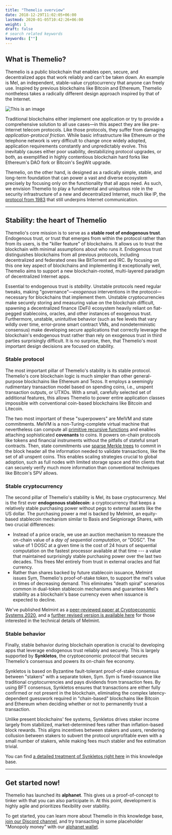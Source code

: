 ```yaml
---
title: "Themelio overview"
date: 2018-12-29T11:02:05+06:00
lastmod: 2020-01-05T10:42:26+06:00
weight: 1
draft: false
# search related keywords
keywords: [""]
---
```

## What is Themelio?

Themelio is a public blockchain that enables open, secure, and decentralized apps that work reliably and can't be taken down. An example is Mel, an independent, stable-value cryptocurrency that anyone can freely use. Inspired by previous blockchains like Bitcoin and Ethereum, Themelio nontheless takes a radically different design approach inspired by that of the Internet.

![This is an image](/images/hourglass.png)

Traditional blockchains either implement one application or try to provide a comprehensive solution to all use cases—in this aspect they are like pre-Internet telecom protocols. Like those protocols, they suffer from damaging _application-protocol friction._ While basic infrastructure like Ethereum or the telephone network is very difficult to change once widely adopted, application requirements constantly and unpredictably evolve. This inevitably causes either poor usability, destabilizing protocol upgrades, or both, as exemplified in highly contentious blockchain hard forks like Ethereum's DAO fork or Bitcoin's SegWit upgrade.

Themelio, on the other hand, is designed as a radically simple, stable, and long-term foundation that can power a vast and diverse ecosystem precisely by focusing only on the functionality that all apps need. As such, we envision Themelio to play a fundamental and uniquitous role in the security infrastructure of a new and decentralized Internet, much like IP, the [protocol from 1983](https://tools.ietf.org/html/rfc791) that still underpins Internet communication.

---

## Stability: the heart of Themelio

Themelio's core mission is to serve as a **stable root of endogenous trust**. Endogenous trust, or trust that emerges from within the protocol rather than from its users,  is the "killer feature" of blockchains. It allows us to trust the blockchain with minimal assumptions about who runs it. Endogenous trust distinguishes blockchains from all previous protocols, including decentralized and federated ones like BitTorrent and IRC. By focusing on this one key aspect of blockchains and implementing it exceptionally well, Themelio aims to support a new blockchain-rooted, multi-layered paradigm of decentralized Internet apps.

Essential to endogenous trust is _stability_. Unstable protocols need regular tweaks, making "governance"—_exogenous_ interventions in the protocol—necessary for blockchains that implement them. Unstable cryptocurrencies make securely storing and measuring value on the blockchain difficult, spawning a decentralized finance \(DeFi\) ecosystem heavily reliant on fiat-pegged stablecoins, oracles, and other instances of exogenous trust. Furthermore, unstable, unintuitive behavior \(such as fee levels that vary wildly over time, error-prone smart contract VMs, and nondeterministic consensus\) make developing secure applications that correctly leverage the blockchain's endogenous trust rather than rely on exogenous trust in third parties surprisingly difficult. It is no surprise, then, that Themelio's most important design decisions are focused on stability.

### Stable protocol 

The most important pillar of Themelio's stability is its stable protocol. Themelio's core blockchain logic is much simpler than other general-purpose blockchains like Ethereum and Tezos. It employs a seemingly rudimentary transaction model based on spending coins, i.e., unspent transaction outputs, or UTXOs. With a small, carefully selected set of additional features, this allows Themelio to power entire application classes impossible with conventional coin-based blockchains like Bitcoin and Litecoin. 

The two most important of these "superpowers" are MelVM and state commitments. MelVM is a non-Turing-complete virtual machine that nevertheless can compute all [primitive recursive functions](https://en.m.wikipedia.org/wiki/Primitive_recursive_function) and enables attaching sophisticated **covenants** to coins. It powers on-chain protocols like tokens and financial instruments without the pitfalls of stateful smart contracts. Then, state commitments use [sparse Merkle trees](https://ethresear.ch/t/optimizing-sparse-merkle-trees/3751) to commit in the block header all the information needed to validate transactions, like the set of all unspent coins. This enables scaling strategies crucial to global adoption, such as full nodes with limited storage space and thin clients that can securely verify much more information than conventional techniques like Bitcoin's SPV allows.  

### Stable cryptocurrency

The second pillar of Themelio's stability is Mel, its base cryptocurrency. Mel is the first ever **endogenous stablecoin**: a cryptocurrency that keeps a relatively stable purchasing power without pegs to external assets like the US dollar. The purchasing power a mel is backed by Melmint, an equity-based stablecoin mechanism similar to Basis and Seigniorage Shares, with two crucial differences:

* Instead of a price oracle, we use an auction mechanism to measure the on-chain value of a _day of sequential computation_, or "DOSC". The value of 1 DOSC at a given time is the cost of 24 hours of sequential computation on the fastest processor available at that time --- a value that maintained surprisingly stable purchasing power over the last two decades. This frees Mel entirely from trust in external oracles and fiat currency. 
* Rather than shares backed by future stablecoin issuance, Melmint issues Sym, Themelio's proof-of-stake token, to support the mel's value in times of decreasing demand. This eliminates "death spiral" scenarios common in dual-token stablecoin mechanisms and guarantees Mel's stability as a blockchain's base currency even when issuance is expected to decline.  

We've published Melmint as a [peer-reviewed paper at Cryptoeconomic Systems 2020](https://cryptoeconomicsystems.pubpub.org/pub/2ggmf2k0/release/4), and a [further revised version is available here](melmint-trustless-stable-cryptocurrency.md) for those interested in the technical details of Melmint. 

### Stable behavior

Finally, stable behavior during blockchain operation is crucial to developing apps that leverage endogenous trust reliably and securely. This is largely supported by **Synkletos**, the cryptoeconomic protocol that secures Themelio's consensus and powers its on-chain fee economy.

Synkletos is based on Byzantine fault-tolerant proof-of-stake consensus between "stakers" with a separate token, Sym. Sym is fixed-issuance like traditional cryptocurrencies and pays dividends from transaction fees. By using BFT consensus, Synkletos ensures that transactions are either fully confirmed or not present in the blockchain, eliminating the complex latency-dependent guesswork required in "chain-based" blockchains like Bitcoin and Ethereum when deciding whether or not to permanently trust a transaction.

Unlike present blockchains' fee systems, Synkletos drives staker income largely from stabilized, market-determined fees rather than inflation-based block rewards. This aligns incentives between stakers and users, rendering collusion between stakers to subvert the protocol unprofitable even with a small number of stakers, while making fees much stabler and fee estimation trivial.

You can find [a detailed treatment of Synkletos right here](../whitepapers/synkletos) in this knowledge base.  

---

## Get started now!

Themelio has launched its **alphanet**. This gives us a proof-of-concept to tinker with that you can also participate in. At this point, development is highly agile and prioritizes flexibility over stability.

To get started, you can learn more about Themelio in this knowledge base, [join our Discord channel](https://discord.gg/MzzffF7v2E), and try transacting in some placeholder "Monopoly money" with our [alphanet wallet](getting-started-with-the-alphanet.md). 

